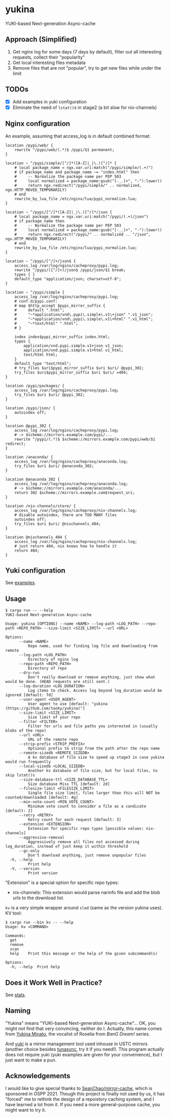 # yukina

YUKI-based Next-generation Async-cache

## Approach (Simplified)

1. Get nginx log for some days (7 days by default), filter out all interesting requests, collect their "popularity"
2. Get local interesting files metadata
3. Remove files that are not "popular", try to get new files while under the limit

## TODOs

- [x] Add examples in yuki configuration
- [x] Eliminate the need of `lstat()`s in stage2 (a bit slow for nix-channels)

## Nginx configuration

An example, assuming that access_log is in default combined format:

```nginx
location /pypi/web/ {
    rewrite ^/pypi/web/(.*)$ /pypi/$1 permanent;
}

location ~ ^/pypi/simple/[^/]*([A-Z]|_|\.)[^/]* {
    # local package_name = ngx.var.uri:match("/pypi/simple/(.+)")
    # if package_name and package_name ~= "index.html" then
    #     -- Normalize the package name per PEP 503
    #     local normalized = package_name:gsub("[-_.]+", "-"):lower()
    #     return ngx.redirect("/pypi/simple/" .. normalized, ngx.HTTP_MOVED_TEMPORARILY)
    # end
    rewrite_by_lua_file /etc/nginx/lua/pypi_normalize.lua;
}

location ~ ^/pypi/[^/]*([A-Z]|_|\.)[^/]*/json {
    # local package_name = ngx.var.uri:match("/pypi/(.+)/json")
    # if package_name then
    #     -- Normalize the package name per PEP 503
    #     local normalized = package_name:gsub("[-_.]+", "-"):lower()
    #     return ngx.redirect("/pypi/" .. normalized .. "/json", ngx.HTTP_MOVED_TEMPORARILY)
    # end
    rewrite_by_lua_file /etc/nginx/lua/pypi_normalize.lua;
}

location ~ ^/pypi/[^/]+/json$ {
    access_log /var/log/nginx/cacheproxy/pypi.log;
    rewrite ^/pypi/([^/]+)/json$ /pypi/json/$1 break;
    types { }
    default_type "application/json; charset=utf-8";
}

location ~ ^/pypi/simple {
    access_log /var/log/nginx/cacheproxy/pypi.log;
    # conf.d/pypi.conf:
    # map $http_accept $pypi_mirror_suffix {
    #     default ".html";
    #     "~*application/vnd\.pypi\.simple\.v1\+json" ".v1_json";
    #     "~*application/vnd\.pypi\.simple\.v1\+html" ".v1_html";
    #     "~*text/html" ".html";
    # }

    index index$pypi_mirror_suffix index.html;
    types {
        application/vnd.pypi.simple.v1+json v1_json;
        application/vnd.pypi.simple.v1+html v1_html;
        text/html html;
    }
    default_type "text/html";
    # try_files $uri$pypi_mirror_suffix $uri $uri/ @pypi_302;
    try_files $uri$pypi_mirror_suffix $uri $uri/ =404;
}

location /pypi/packages/ {
    access_log /var/log/nginx/cacheproxy/pypi.log;
    try_files $uri $uri/ @pypi_302;
}

location /pypi/json/ {
    autoindex off;
}

location @pypi_302 {
    access_log /var/log/nginx/cacheproxy/pypi.log;
    # -> $scheme://mirrors.example.com/pypi/...
    rewrite ^/pypi/(.*)$ $scheme://mirrors.example.com/pypi/web/$1 redirect;
}

location /anaconda/ {
    access_log /var/log/nginx/cacheproxy/anaconda.log;
    try_files $uri $uri/ @anaconda_302;
}

location @anaconda_302 {
    access_log /var/log/nginx/cacheproxy/anaconda.log;
    # -> $scheme://mirrors.example.com/anaconda/...
    return 302 $scheme://mirrors.example.com$request_uri;
}

location /nix-channels/store/ {
    access_log /var/log/nginx/cacheproxy/nix-channels.log;
    # disable autoindex, there are TOO MANY files
    autoindex off;
    try_files $uri $uri/ @nixchannels_404;
}

location @nixchannels_404 {
    access_log /var/log/nginx/cacheproxy/nix-channels.log;
    # just return 404, nix knows how to handle it
    return 404;
}
```

## Yuki configuration

See [examples](examples/).

## Usage

```console
$ cargo run -- --help
YUKI-based Next-generation Async-cache

Usage: yukina [OPTIONS] --name <NAME> --log-path <LOG_PATH> --repo-path <REPO_PATH> --size-limit <SIZE_LIMIT> --url <URL>

Options:
      --name <NAME>
          Repo name, used for finding log file and downloading from remote
      --log-path <LOG_PATH>
          Directory of nginx log
      --repo-path <REPO_PATH>
          Directory of repo
      --dry-run
          Don't really download or remove anything, just show what would be done. (HEAD requests are still sent.)
      --log-duration <LOG_DURATION>
          Log items to check. Access log beyond log_duration would be ignored [default: 7d]
      --user-agent <USER_AGENT>
          User agent to use [default: "yukina (https://github.com/taoky/yukina)"]
      --size-limit <SIZE_LIMIT>
          Size limit of your repo
      --filter <FILTER>
          Filter for urls and file paths you interested in (usually blobs of the repo)
      --url <URL>
          URL of the remote repo
      --strip-prefix <STRIP_PREFIX>
          Optional prefix to strip from the path after the repo name
      --remote-sizedb <REMOTE_SIZEDB>
          A kv database of file size to speed up stage3 in case yukina would run frequently
      --local-sizedb <LOCAL_SIZEDB>
          Another kv database of file size, but for local files, to skip lstat()s
      --size-database-ttl <SIZE_DATABASE_TTL>
          Size database Miss TTL [default: 2d]
      --filesize-limit <FILESIZE_LIMIT>
          Single file size limit, files larger than this will NOT be counted/downloaded [default: 4g]
      --min-vote-count <MIN_VOTE_COUNT>
          Minimum vote count to consider a file as a candicate [default: 2]
      --retry <RETRY>
          Retry count for each request [default: 3]
      --extension <EXTENSION>
          Extension for specific repo types [possible values: nix-channels]
      --aggressive-removal
          Aggressively remove all files not accessed during log_duration, instead of just keep it within threshold
      --gc-only
          Don't download anything, just remove unpopular files
  -h, --help
          Print help
  -V, --version
          Print version
```

"Extension" is a special option for specific repo types:

- nix-channels: This extension would parse narinfo file and add the blob urls to the download list.

`kv` is a very simple wrapper around `sled` (same as the version yukina uses). KV tool:

```console
$ cargo run --bin kv -- --help
Usage: kv <COMMAND>

Commands:
  get     
  remove  
  scan    
  help    Print this message or the help of the given subcommand(s)

Options:
  -h, --help  Print help
```

## Does it Work Well in Practice?

See [stats](stats/).

## Naming

"Yukina" means "YUKI-based Next-generation Async-cache"... OK, you might not find that very convincing, neither do I. Actually, this name comes from [Yukina Minato](https://en.wikipedia.org/wiki/List_of_BanG_Dream!_characters#Yukina_Minato), the vocalist of Roselia from *BanG Dream!* series.

And [yuki](https://github.com/ustclug/yuki) is a mirror management tool used inhouse in USTC mirrors (another choice besides [tunasync](https://github.com/tuna/tunasync), try it if you need!). This program actually does not require yuki (yuki examples are given for your convenience), but I just want to make a pun.

## Acknowledgements

I would like to give special thanks to [SeanChao/mirror-cache](https://github.com/SeanChao/mirror-cache), which is sponsored in OSPP 2021. Though this project is finally not used by us, it has "forced" me to rethink the design of a repoistory caching system, and I have learned a lot from it. If you need a more general-purpose cache, you might want to try it.
